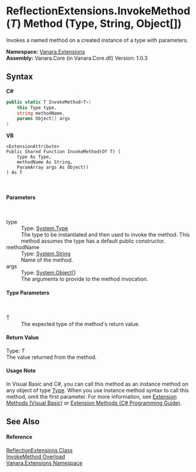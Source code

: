 # ReflectionExtensions.InvokeMethod(*T*) Method (Type, String, Object[])
 

Invokes a named method on a created instance of a type with parameters.

**Namespace:**&nbsp;<a href="9abe54ff-18ce-e333-beed-30e855655381">Vanara.Extensions</a><br />**Assembly:**&nbsp;Vanara.Core (in Vanara.Core.dll) Version: 1.0.3

## Syntax

**C#**<br />
``` C#
public static T InvokeMethod<T>(
	this Type type,
	string methodName,
	params Object[] args
)

```

**VB**<br />
``` VB
<ExtensionAttribute>
Public Shared Function InvokeMethod(Of T) ( 
	type As Type,
	methodName As String,
	ParamArray args As Object()
) As T
```

<br />

#### Parameters
&nbsp;<dl><dt>type</dt><dd>Type: <a href="http://msdn2.microsoft.com/en-us/library/42892f65" target="_blank">System.Type</a><br />The type to be instantiated and then used to invoke the method. This method assumes the type has a default public constructor.</dd><dt>methodName</dt><dd>Type: <a href="http://msdn2.microsoft.com/en-us/library/s1wwdcbf" target="_blank">System.String</a><br />Name of the method.</dd><dt>args</dt><dd>Type: <a href="http://msdn2.microsoft.com/en-us/library/e5kfa45b" target="_blank">System.Object</a>[]<br />The arguments to provide to the method invocation.</dd></dl>

#### Type Parameters
&nbsp;<dl><dt>T</dt><dd>The expected type of the method's return value.</dd></dl>

#### Return Value
Type: *T*<br />The value returned from the method.

#### Usage Note
In Visual Basic and C#, you can call this method as an instance method on any object of type <a href="http://msdn2.microsoft.com/en-us/library/42892f65" target="_blank">Type</a>. When you use instance method syntax to call this method, omit the first parameter. For more information, see <a href="http://msdn.microsoft.com/en-us/library/bb384936.aspx">Extension Methods (Visual Basic)</a> or <a href="http://msdn.microsoft.com/en-us/library/bb383977.aspx">Extension Methods (C# Programming Guide)</a>.

## See Also


#### Reference
<a href="00588eb4-ca31-ef7e-81da-3ce105aa9b63">ReflectionExtensions Class</a><br /><a href="87ca4906-0626-4e72-65ce-5630824d985e">InvokeMethod Overload</a><br /><a href="9abe54ff-18ce-e333-beed-30e855655381">Vanara.Extensions Namespace</a><br />